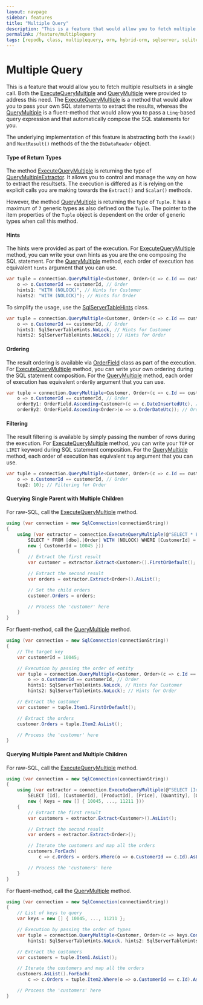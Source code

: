 ```yaml
---
layout: navpage
sidebar: features
title: "Multiple Query"
description: "This is a feature that would allow you to fetch multiple resultsets in a single call."
permalink: /feature/multiplequery
tags: [repodb, class, multiplequery, orm, hybrid-orm, sqlserver, sqlite, mysql, postgresql]
---
```


# Multiple Query

This is a feature that would allow you to fetch multiple resultsets in a single call. Both the [ExecuteQueryMultiple](/operation/executequerymultiple) and [QueryMultiple](/operation/querymultiple) were provided to address this need. The [ExecuteQueryMultiple](/operation/executequerymultiple) is a method that would allow you to pass your own SQL statements to extract the results, whereas the [QueryMultiple](/operation/querymultiple) is a fluent-method that would allow you to pass a `Linq`-based query expression and that automatically compose the SQL statements for you.

The underlying implementation of this feature is abstracting both the `Read()` and `NextResult()` methods of the the `DbDataReader` object.

#### Type of Return Types

The method [ExecuteQueryMultiple](/operation/executequerymultiple) is returning the type of [QueryMultipleExtractor](/class/querymultipleextractor). It allows you to control and manage the way on how to extract the resultsets. The execution is differed as it is relying on the explicit calls you are making towards the `Extract()` and `Scalar()` methods.

However, the method [QueryMultiple](/operation/querymultiple) is returning the type of `Tuple`. It has a maximum of `7` generic types as also defined on the `Tuple`. The pointer to the item properties of the `Tuple` object is dependent on the order of generic types when call this method.

#### Hints

The hints were provided as part of the execution. For [ExecuteQueryMultiple](/operation/executequerymultiple) method, you can write your own hints as you are the one composing the SQL statement. For the [QueryMultiple](/class/sqlservertablehints) method, each order of execution has equivalent `hints` argument that you can use.

```csharp
var tuple = connection.QueryMultiple<Customer, Order>(c => c.Id == customerId, // Customer
    o => o.CustomerId == customerId, // Order
    hints1: "WITH (NOLOCK)", // Hints for Customer
    hints2: "WITH (NOLOCK)"); // Hints for Order
```

To simplify the usage, use the [SqlServerTableHints](/class/sqlservertablehints) class.

```csharp
var tuple = connection.QueryMultiple<Customer, Order>(c => c.Id == customerId, // Customer
    o => o.CustomerId == customerId, // Order
    hints1: SqlServerTableHints.NoLock, // Hints for Customer
    hints2: SqlServerTableHints.NoLock); // Hints for Order
```

#### Ordering

The result ordering is available via [OrderField](/class/orderfield) class as part of the execution. For [ExecuteQueryMultiple](/operation/executequerymultiple) method, you can write your own ordering during the SQL statement composition. For the [QueryMultiple](/class/sqlservertablehints) method, each order of execution has equivalent `orderBy` argument that you can use.

```csharp
var tuple = connection.QueryMultiple<Customer, Order>(c => c.Id == customerId, // Customer
    o => o.CustomerId == customerId, // Order
    orderBy1: OrderField.Ascending<Customer>(c => c.DateInsertedUtc), // Ordering for Customer
    orderBy2: OrderField.Ascending<Order>(o => o.OrderDateUtc)); // Ordering for Order
```

#### Filtering

The result filtering is available by simply passing the number of rows during the execution. For [ExecuteQueryMultiple](/operation/executequerymultiple) method, you can write your `TOP` or `LIMIT` keyword during SQL statement composition. For the [QueryMultiple](/class/sqlservertablehints) method, each order of execution has equivalent `top` argument that you can use.

```csharp
var tuple = connection.QueryMultiple<Customer, Order>(c => c.Id == customerId, // Customer
    o => o.CustomerId == customerId, // Order
    top2: 10); // Filtering for Order
```

#### Querying Single Parent with Multiple Children

For raw-SQL, call the [ExecuteQueryMultiple](/operation/executequerymultiple) method.

```csharp
using (var connection = new SqlConnection(connectionString))
{
    using (var extractor = connection.ExecuteQueryMultiple(@"SELECT * FROM [dbo].[Customer] WITH (NOLOCK) WHERE [Id] = @CustomerId;
        SELECT * FROM [dbo].[Order] WITH (NOLOCK) WHERE [CustomerId] = @CustomerId",
        new { CustomerId = 10045 }))
    {
        // Extract the first result
        var customer = extractor.Extract<Customer>().FirstOrDefault();

        // Extract the second result
        var orders = extractor.Extract<Order>().AsList();

        // Set the child orders
        customer.Orders = orders;

        // Process the 'customer' here
    }
}
```

For fluent-method, call the [QueryMultiple](/operation/querymultiple) method.

```csharp
using (var connection = new SqlConnection(connectionString))
{
    // The target key
    var customerId = 10045;

    // Execution by passing the order of entity
    var tuple = connection.QueryMultiple<Customer, Order>(c => c.Id == customerId, // Customer
        o => o.CustomerId == customerId, // Order
        hints1: SqlServerTableHints.NoLock, // Hints for Customer
        hints2: SqlServerTableHints.NoLock); // Hints for Order

    // Extract the customer
    var customer = tuple.Item1.FirstOrDefault();

    // Extract the orders
    customer.Orders = tuple.Item2.AsList();

    // Process the 'customer' here
}
```

#### Querying Multiple Parent and Multiple Children

For raw-SQL, call the [ExecuteQueryMultiple](/operation/executequerymultiple) method.

```csharp
using (var connection = new SqlConnection(connectionString))
{
    using (var extractor = connection.ExecuteQueryMultiple(@"SELECT [Id], [Name] FROM [dbo].[Customer] WITH (NOLOCK) WHERE [Id] IN (@Keys);
        SELECT [Id], [CustomerId], [ProductId], [Price], [Quantity], [OrderDateUtc] FROM [dbo].[Order] WITH (NOLOCK) WHERE [CustomerId] IN (@Keys);",
        new { Keys = new [] { 10045, ..., 11211 }))
    {
        // Extract the first result
        var customers = extractor.Extract<Customer>().AsList();

        // Extract the second result
        var orders = extractor.Extract<Order>();

        // Iterate the customers and map all the orders
        customers.ForEach(
            c => c.Orders = orders.Where(o => o.CustomerId == c.Id).AsList());

        // Process the 'customers' here
    }
}
```

For fluent-method, call the [QueryMultiple](/operation/querymultiple) method.

```csharp
using (var connection = new SqlConnection(connectionString))
{
    // List of keys to query
    var keys = new [] { 10045, ..., 11211 };

    // Execution by passing the order of types
    var tuple = connection.QueryMultiple<Customer, Order>(c => keys.Contains(c.Id), o => keys.Contains(o.CustomerId),
        hints1: SqlServerTableHints.NoLock, hints2: SqlServerTableHints.NoLock);

    // Extract the customers
    var customers = tuple.Item1.AsList();

    // Iterate the customers and map all the orders
    customers.AsList().ForEach(
        c => c.Orders = tuple.Item2.Where(o => o.CustomerId == c.Id).AsList());

    // Process the 'customers' here
}
```
